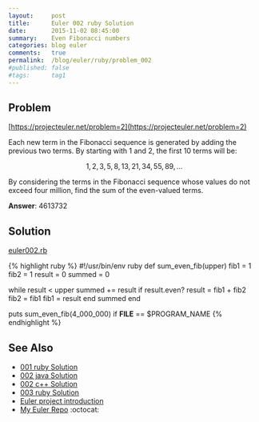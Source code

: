 ```yaml
---
layout:     post
title:      Euler 002 ruby Solution
date:       2015-11-02 08:45:00
summary:    Even Fibonacci numbers
categories: blog euler
comments:   true
permalink:  /blog/euler/ruby/problem_002
#published: false
#tags:      tag1
---
```


## Problem

[https://projecteuler.net/problem=2](https://projecteuler.net/problem=2)

Each new term in the Fibonacci sequence is generated by adding the previous two terms. By starting with 1 and 2, the first 10 terms will be:

$$1, 2, 3, 5, 8, 13, 21, 34, 55, 89, ...$$

By considering the terms in the Fibonacci sequence whose values do not exceed four million, find the sum of the even-valued terms.

**Answer**: 4613732

## Solution

[euler002.rb](https://github.com/tvarley/euler/blob/master/ruby/lib/euler002.rb)

{% highlight ruby %}
#!/usr/bin/env ruby
def sum_even_fib(upper)
  fib1 = 1
  fib2 = 1
  result = 0
  summed = 0

  while result < upper
    summed += result if result.even?
    result = fib1 + fib2
    fib2 = fib1
    fib1 = result
  end
  summed
end

puts sum_even_fib(4_000_000) if __FILE__ == $PROGRAM_NAME
{% endhighlight %}

## See Also
* [001 ruby Solution]({{site.baseurl}}/blog/euler/ruby/problem_001)
* [002 java Solution]({{site.baseurl}}/blog/euler/java/problem_002)
* [002 c++ Solution]({{site.baseurl}}/blog/euler/cpp/problem_002)
* [003 ruby Solution]({{site.baseurl}}/blog/euler/ruby/problem_003)
* [Euler project introduction]({{site.baseurl}}/blog/euler/introduction)
* [My Euler Repo](https://github.com/tvarley/euler) :octocat:
